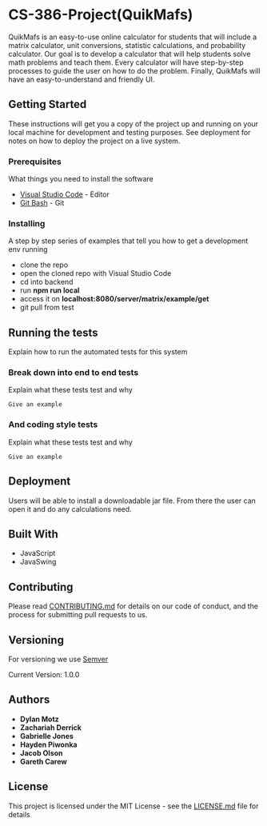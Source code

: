 # CS-386-Project(QuikMafs)

QuikMafs is an easy-to-use online calculator for students that will include a matrix calculator, unit conversions, statistic calculations, and probability calculator. Our goal is to develop a calculator that will help students solve math problems and teach them. Every calculator will have step-by-step processes to guide the user on how to do the problem. Finally, QuikMafs will have an easy-to-understand and friendly UI. 

## Getting Started

These instructions will get you a copy of the project up and running on your local machine for development and testing purposes. See deployment for notes on how to deploy the project on a live system.

### Prerequisites

What things you need to install the software

* [Visual Studio Code](https://code.visualstudio.com/download) - Editor 
* [Git Bash](https://git-scm.com/download/win) - Git

### Installing

A step by step series of examples that tell you how to get a development env running

* clone the repo
* open the cloned repo with Visual Studio Code
* cd into backend
* run **npm run local**
* access it on **localhost:8080/server/matrix/example/get**
* git pull from test

## Running the tests

Explain how to run the automated tests for this system

### Break down into end to end tests

Explain what these tests test and why

```
Give an example
```

### And coding style tests

Explain what these tests test and why

```
Give an example
```

## Deployment

Users will be able to install a downloadable jar file. From there the user can open it and do any calculations need. 

## Built With

* JavaScript
* JavaSwing

## Contributing

Please read [CONTRIBUTING.md](CONTRIBUTING.md) for details on our code of conduct, and the process for submitting pull requests to us.

## Versioning

For versioning we use [Semver](https://semver.org/)

Current Version: 1.0.0

## Authors

* **Dylan Motz** 
* **Zachariah Derrick** 
* **Gabrielle Jones** 
* **Hayden Piwonka** 
* **Jacob Olson** 
* **Gareth Carew** 


## License

This project is licensed under the MIT License - see the [LICENSE.md](LICENSE.md) file for details

